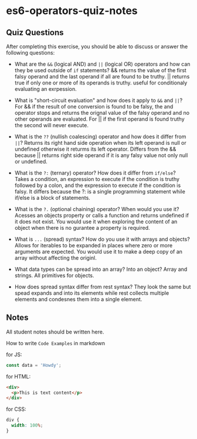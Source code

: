 # es6-operators-quiz-notes

## Quiz Questions

After completing this exercise, you should be able to discuss or answer the following questions:

- What are the `&&` (logical AND) and `||` (logical OR) operators and how can they be used outside of `if` statements?
  && returns the value of the first falsy operand and the last operand if all are found to be truthy. || returns true if only one or more of its operands is truthy. useful for conditionaly evaluating an exrpession.

- What is "short-circuit evaluation" and how does it apply to `&&` and `||`?
  For && if the result of one conversion is found to be falsy, the and operator stops and returns the orignal value of the falsy operand and no other operands are evaluated.
  For || if the first operand is found truthy the second will never execute.

- What is the `??` (nullish coalescing) operator and how does it differ from `||`?
  Returns its right hand side operation when its left operand is null or undefined otherwise it returms its left operator. Differs from the && because || returns right side operand if it is any falsy value not only null or undefined.

- What is the `?:` (ternary) operator? How does it differ from `if/else`?
  Takes a condition, an expression to execute if the condition is truthy followed by a colon, and the expression to execute if the condition is falsy. It differs because the ?: is a single programming statement while if/else is a block of statements.

- What is the `?.` (optional chaining) operator? When would you use it?
  Acesses an objects property or calls a function and returns undefined if it does not exist. You would use it when exploring the content of an object when there is no gurantee a property is required.

- What is `...` (spread) syntax? How do you use it with arrays and objects?
  Allows for iterables to be expanded in places where zero or more arguments are expected. You would use it to make a deep copy of an array without affecting the originl.

- What data types can be spread into an array? Into an object?
  Array and strings. All primitives for objects.
- How does spread syntax differ from rest syntax?
  They look the same but spead expands and into its elements while rest collects multiple elements and condesnes them into a single element.

## Notes

All student notes should be written here.

How to write `Code Examples` in markdown

for JS:

```js
const data = 'Howdy';
```

for HTML:

```html
<div>
  <p>This is text content</p>
</div>
```

for CSS:

```css
div {
  width: 100%;
}
```
